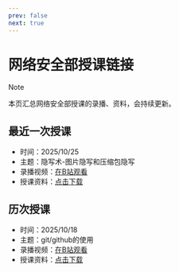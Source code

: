 ```yaml
---
prev: false
next: true
---
```


# 网络安全部授课链接

> [!NOTE]
> 本页汇总网络安全部授课的录播、资料，会持续更新。

## 最近一次授课

- 时间：2025/10/25
- 主题：隐写术-图片隐写和压缩包隐写
- 录播视频：<a class="link-button" href="https://www.bilibili.com/video/BV1NNsfzHEkr/" target="_blank" rel="noopener noreferrer" aria-label="在B站观看录播">在B站观看</a>
- 授课资料：<a class="link-button" href="https://download01.yuna.asia/第一次授课.zip" target="_blank" rel="noopener noreferrer">点击下载</a>

## 历次授课

- 时间：2025/10/18
- 主题：git/github的使用
- 录播视频：<a class="link-button" href="https://www.bilibili.com/video/BV1FYsAzREZZ/" target="_blank" rel="noopener noreferrer" aria-label="在B站观看录播">在B站观看</a>
- 授课资料：<a class="link-button" href="https://yuna2017.lanzout.com/ik3JV38rz44h" target="_blank" rel="noopener noreferrer">点击下载</a>

